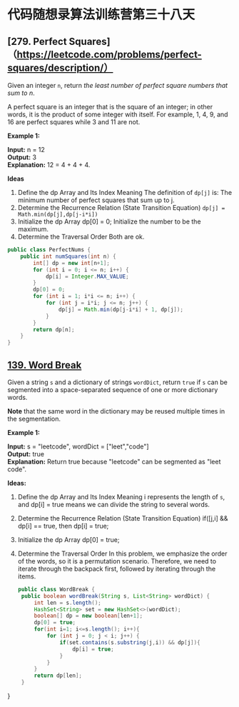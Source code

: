 # 代码随想录算法训练营第三十八天
## [279. Perfect Squares]（https://leetcode.com/problems/perfect-squares/description/）

Given an integer `n`, return *the least number of perfect square numbers that sum to n*.

A perfect square is an integer that is the square of an integer; in other words, it is the product of some integer with itself. For example, 1, 4, 9, and 16 are perfect squares while 3 and 11 are not.

**Example 1:**

**Input:** n = 12 <br>
**Output:** 3<br>
**Explanation:** 12 = 4 + 4 + 4.<br>

**Ideas**
1. Define the dp Array and Its Index Meaning
  The definition of `dp[j]` is: The minimum number of perfect squares that sum up to j.
2. Determine the Recurrence Relation (State Transition Equation)
 `dp[j] = Math.min(dp[j],dp[j-i*i])`
3. Initialize the dp Array
   dp[0] = 0; Initialize the number to be the maximum.
4. Determine the Traversal Order
   Both are ok.

```Java
public class PerfectNums {
    public int numSquares(int n) {
        int[] dp = new int[n+1];
        for (int i = 0; i <= n; i++) {
            dp[i] = Integer.MAX_VALUE;
        }
        dp[0] = 0;
        for (int i = 1; i*i <= n; i++) {
            for (int j = i*i; j <= n; j++) {
                dp[j] = Math.min(dp[j-i*i] + 1, dp[j]);
            }
        }
        return dp[n];
    }
}
```

## [139. Word Break](https://leetcode.com/problems/word-break/description/)

Given a string `s` and a dictionary of strings `wordDict`, return `true` if `s` can be segmented into a space-separated sequence of one or more dictionary words.

**Note** that the same word in the dictionary may be reused multiple times in the segmentation.

**Example 1:**

**Input:** s = "leetcode", wordDict = ["leet","code"] <br>
**Output:** true<br>
**Explanation:** Return true because "leetcode" can be segmented as "leet code".

**Ideas:**
1. Define the dp Array and Its Index Meaning
  i represents the length of `s`, and dp[i] = true means we can divide the string to several words.
2. Determine the Recurrence Relation (State Transition Equation)
   if([j,i] && dp[i] == true, then dp[i] = true;
3. Initialize the dp Array
   dp[0] = true;
4. Determine the Traversal Order
   In this problem, we emphasize the order of the words, so it is a permutation scenario. Therefore, we need to iterate through the backpack first, followed by iterating through the items.

   ```Java
   public class WordBreak {
    public boolean wordBreak(String s, List<String> wordDict) {
        int len = s.length();
        HashSet<String> set = new HashSet<>(wordDict);
        boolean[] dp = new boolean[len+1];
        dp[0] = true;
        for(int i=1; i<=s.length(); i++){
            for (int j = 0; j < i; j++) {
                if(set.contains(s.substring(j,i)) && dp[j]){
                    dp[i] = true;
                }
            }
        }
        return dp[len];
    }
}
```






































